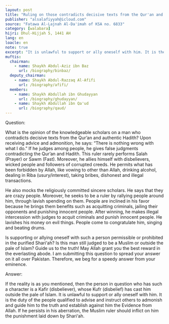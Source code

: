 ```yaml
---
layout: post
title: "Ruling on those contradicts decisive texts from the Qur'an and authentic Hadith"
publisher: "alsalafiyyah@icloud.com"
source: "Fatawa Al-Lajnah Al-Da'imah of KSA no. 6833"
category: [walabara]
hijri: Dhul-Hijjah 5, 1441 AH
lang: en
loacle: en
note: true
excerpt: "It is unlawful to support or ally oneself with him. It is the duty of the people qualified to advise and instruct others to admonish and guide him to the truth and establish against him the Evidence from Allah."
muftis:
  chairman: 
    - name: Shaykh Abdul-Aziz ibn Baz
      url: /biography/binbaz/
  deputy_chairman:
    - name: Shaykh Abdul-Razzaq Al-Afifi
      url: /biography/afifi/
  members: 
    - name: Shaykh Abdullah ibn Ghudayyan
      url: /biography/ghudayyan/
    - name: Shaykh Abdullah ibn Qa'ud
      url: /biography/qaud/
---
```


Question: 

What is the opinion of the knowledgeable scholars on a man who contradicts decisive texts from the Qur’an and authentic Hadith? Upon receiving advice and admonition, he says: “There is nothing wrong with what I do.” If he judges among people, he gives false judgments contradicting the Qur’an and Hadith. This ruler rarely performs Salah (Prayer) or Sawm (Fast). Moreover, he allies himself with disbelievers, wicked people and followers of corrupted creeds. He permits what has been forbidden by Allah, like vowing to other than Allah, drinking alcohol, dealing in Riba (usury/interest), taking bribes, dishonest and illegal transactions. 

He also mocks the religiously committed sincere scholars. He says that they are crazy people. Moreover, he seeks to be a ruler by rallying people around him, through lavish spending on them. People are inclined in his favor because he brings them benefits such as acquitting criminals, jailing their opponents and punishing innocent people. After winning, he makes illegal intercession with judges to acquit criminals and punish innocent people. He lavishes his money on evil things. People come to congratulate him, singing and beating drums. 

Is supporting or allying oneself with such a person permissible or prohibited in the purified Shari‘ah? Is this man still judged to be a Muslim or outside the pale of Islam? Guide us to the truth! May Allah grant you the best reward in the everlasting abode. I am submitting this question to spread your answer on it all over Pakistan. Therefore, we beg for a speedy answer from your eminence.

Answer:

If the reality is as you mentioned, then the person in question who has such a character is a Kafir (disbeliever), whose Kufr (disbelief) has cast him outside the pale of Islam. It is unlawful to support or ally oneself with him. It is the duty of the people qualified to advise and instruct others to admonish and guide him to the truth and establish against him the Evidence from Allah. If he persists in his aberration, the Muslim ruler should inflict on him the punishment laid down by Shari‘ah.
